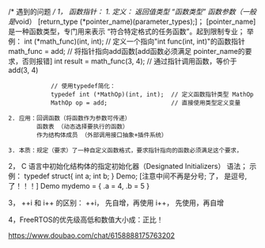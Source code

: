 /* 遇到的问题 */
1， 函数指针：
	1. 定义：  返回值类型		“函数类型”	函数参数（一般是*void）
			[return_type (*pointer_name)(parameter_types);]；		[pointer_name] 是一种函数类型，专门用来表示 “符合特定格式的任务函数”。起到限制专业；
			举例：
				int (*math_func)(int, int);  	// 定义一个指向"int func(int, int)"的函数指针
				math_func = add;            	// 将指针指向add函数[add函数必须满足 pointer_name的要求，否则报错]
				int result = math_func(3, 4);  	// 通过指针调用函数，等价于 add(3, 4)
				
				// 使用typedef简化：
				typedef int (*MathOp)(int, int);  // 定义函数指针类型 MathOp
				MathOp op = add;  				  // 直接使用类型定义变量
				
	2. 应用：回调函数（将函数作为参数可传递）
			函数表	（动态选择要执行的函数）
			作为结构体成员 （外部调用接口抽象+插件系统）
			
	3. 本质：规定（要求）了一种自定义函数格式，要求指针指向的函数必须满足这个要求，

2， C 语言中初始化结构体的指定初始化器（Designated Initializers） 语法；
	示例：
		typedef struct{
			int a;
			int b;
			} Demo;
													[注意中间不再是分号; 了， 是逗号, 了！！！]
		Demo mydemo = {
			.a = 4,
			.b = 5
		}
		
3， ++i 和 i++ 的区别：
	++i， 先自增，再使用
	i++， 先使用，再自增

4，FreeRTOS的优先级高低和数值大小成：正比！


https://www.doubao.com/chat/6158888175763202